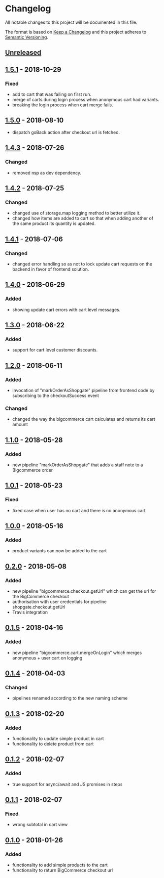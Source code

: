 # Changelog

All notable changes to this project will be documented in this file.

The format is based on [Keep a Changelog](http://keepachangelog.com/) and this project adheres to [Semantic Versioning](http://semver.org/).
## [Unreleased]

## [1.5.1] - 2018-10-29
### Fixed
- add to cart that was failing on first run.
- merge of carts during login process when anonymous cart had variants.
- breaking the login process when cart merge fails.

## [1.5.0] - 2018-08-10
- dispatch goBack action after checkout url is fetched.

## [1.4.3] - 2018-07-26
### Changed
- removed nsp as dev dependency.

## [1.4.2] - 2018-07-25
### Changed
- changed use of storage.map logging method to better utilize it.
- changed how items are added to cart so that when adding another of the same product its quantity is updated.

## [1.4.1] - 2018-07-06
### Changed
- changed error handling so as not to lock update cart requests on the backend in favor of frontend solution.

## [1.4.0] - 2018-06-29
### Added
- showing update cart errors with cart level messages.

## [1.3.0] - 2018-06-22
### Added
- support for cart level customer discounts.

## [1.2.0] - 2018-06-11
### Added
- invocation of "markOrderAsShopgate" pipeline from frontend code by subscribing to the checkoutSuccess event

### Changed
- changed the way the bigcommerce cart calculates and returns its cart amount

## [1.1.0] - 2018-05-28
### Added
- new pipeline "markOrderAsShopgate" that adds a staff note to a Bigcommerce order

## [1.0.1] - 2018-05-23
### Fixed
- fixed case when user has no cart and there is no anonymous cart

## [1.0.0] - 2018-05-16
### Added
- product variants can now be added to the cart

## [0.2.0] - 2018-05-08
### Added
- new pipeline "bigcommerce.checkout.getUrl" which can get the url for the BigCommerce checkout
- authorisation with user credentials for pipeline shopgate.checkout.getUrl 
- Travis integration

## [0.1.5] - 2018-04-16
### Added
- new pipeline "bigcommerce.cart.mergeOnLogin" which merges anonymous + user cart on logging

## [0.1.4] - 2018-04-03
### Changed
- pipelines renamed according to the new naming scheme

## [0.1.3] - 2018-02-20
### Added
- functionality to update simple product in cart
- functionality to delete product from cart

## [0.1.2] - 2018-02-07
### Added
- true support for async/await and JS promises in steps

## [0.1.1] - 2018-02-07
### Fixed
- wrong subtotal in cart view

## [0.1.0] - 2018-01-26
### Added
- functionality to add simple products to the cart
- functionality to return BigCommerce checkout url

[Unreleased]: https://github.com/shopgate/cloud-ext-bigcommerce-cart/compare/v1.5.1...HEAD
[1.5.1]: https://github.com/shopgate/cloud-ext-bigcommerce-cart/compare/v1.5.0...v1.5.1
[1.5.0]: https://github.com/shopgate/cloud-ext-bigcommerce-cart/compare/v1.4.3...v1.5.0
[1.4.3]: https://github.com/shopgate/cloud-ext-bigcommerce-cart/compare/v1.4.2...v1.4.3
[1.4.2]: https://github.com/shopgate/cloud-ext-bigcommerce-cart/compare/v1.4.1...v1.4.2
[1.4.1]: https://github.com/shopgate/cloud-ext-bigcommerce-cart/compare/v1.4.0...v1.4.1
[1.4.0]: https://github.com/shopgate/cloud-ext-bigcommerce-cart/compare/v1.3.0...v1.4.0
[1.3.0]: https://github.com/shopgate/cloud-ext-bigcommerce-cart/compare/v1.2.0...v1.3.0
[1.2.0]: https://github.com/shopgate/cloud-ext-bigcommerce-cart/compare/v1.1.0...v1.2.0
[1.1.0]: https://github.com/shopgate/cloud-ext-bigcommerce-cart/compare/v1.0.1...v1.1.0
[1.0.1]: https://github.com/shopgate/cloud-ext-bigcommerce-cart/compare/v1.0.0...v1.0.1
[1.0.0]: https://github.com/shopgate/cloud-ext-bigcommerce-cart/compare/v0.2.0...v1.0.0
[0.2.0]: https://github.com/shopgate/cloud-ext-bigcommerce-cart/compare/v0.1.5...v0.2.0
[0.1.5]: https://github.com/shopgate/cloud-ext-bigcommerce-cart/compare/v0.1.4...v0.1.5
[0.1.4]: https://github.com/shopgate/cloud-ext-bigcommerce-cart/compare/v0.1.3...v0.1.4
[0.1.3]: https://github.com/shopgate/cloud-ext-bigcommerce-cart/compare/v0.1.2...v0.1.3
[0.1.2]: https://github.com/shopgate/cloud-ext-bigcommerce-cart/compare/v0.1.1...v0.1.2
[0.1.1]: https://github.com/shopgate/cloud-ext-bigcommerce-cart/compare/v0.1.0...v0.1.1
[0.1.0]: https://github.com/shopgate/cloud-ext-bigcommerce-cart/tree/v0.1.0
